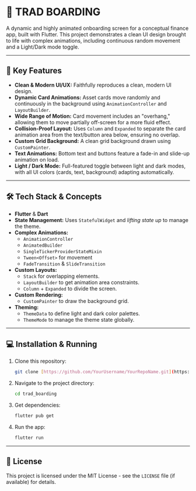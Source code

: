 # 💸 TRAD BOARDING

A dynamic and highly animated onboarding screen for a conceptual finance app, built with Flutter. This project demonstrates a clean UI design brought to life with complex animations, including continuous random movement and a Light/Dark mode toggle.

---

## 🚀 Key Features

- **Clean & Modern UI/UX:** Faithfully reproduces a clean, modern UI design.
- **Dynamic Card Animations:** Asset cards move randomly and continuously in the background using `AnimationController` and `LayoutBuilder`.
- **Wide Range of Motion:** Card movement includes an "overhang," allowing them to move partially off-screen for a more fluid effect.
- **Collision-Proof Layout:** Uses `Column` and `Expanded` to separate the card animation area from the text/button area below, ensuring no overlap.
- **Custom Grid Background:** A clean grid background drawn using `CustomPainter`.
- **Text Animations:** Bottom text and buttons feature a fade-in and slide-up animation on load.
- **Light / Dark Mode:** Full-featured toggle between light and dark modes, with all UI colors (cards, text, background) adapting automatically.

---

## 🛠️ Tech Stack & Concepts

- **Flutter** & **Dart**
- **State Management:** Uses `StatefulWidget` and _lifting state up_ to manage the theme.
- **Complex Animations:**
  - `AnimationController`
  - `AnimatedBuilder`
  - `SingleTickerProviderStateMixin`
  - `Tween<Offset>` for movement
  - `FadeTransition` & `SlideTransition`
- **Custom Layouts:**
  - `Stack` for overlapping elements.
  - `LayoutBuilder` to get animation area constraints.
  - `Column` + `Expanded` to divide the screen.
- **Custom Rendering:**
  - `CustomPainter` to draw the background grid.
- **Theming:**
  - `ThemeData` to define light and dark color palettes.
  - `ThemeMode` to manage the theme state globally.

---

## 💻 Installation & Running

1.  Clone this repository:

    ```bash
    git clone [https://github.com/YourUsername/YourRepoName.git](https://github.com/Faik-irkham/trad_boarding.git)
    ```

2.  Navigate to the project directory:

    ```bash
    cd trad_boarding
    ```

3.  Get dependencies:

    ```bash
    flutter pub get
    ```

4.  Run the app:
    ```bash
    flutter run
    ```

---

## 📄 License

This project is licensed under the MIT License - see the `LICENSE` file (if available) for details.
